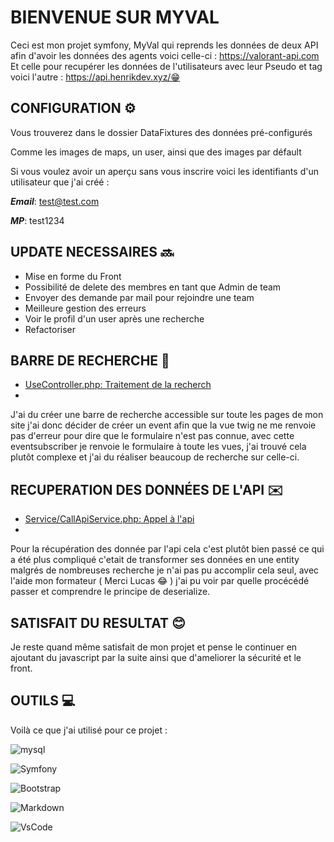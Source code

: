 # BIENVENUE SUR MYVAL

Ceci est mon projet symfony, MyVal qui reprends les données de deux API afin d'avoir les données des agents voici celle-ci : https://valorant-api.com Et celle pour recupérer les données de l'utilisateurs avec leur Pseudo et tag voici l'autre : https://api.henrikdev.xyz/😁

## CONFIGURATION ⚙️

Vous trouverez dans le dossier DataFixtures des données pré-configurés

Comme les images de maps, un user, ainsi que des images par défault

Si vous voulez avoir un aperçu sans vous inscrire voici les identifiants d'un utilisateur que j'ai créé : 

**_Email_**: test@test.com

**_MP_**: test1234

## UPDATE NECESSAIRES 🔜

- Mise en forme du Front 
- Possibilité de delete des membres en tant que Admin de team 
- Envoyer des demande par mail pour rejoindre une team 
- Meilleure gestion des erreurs
- Voir le profil d'un user après une recherche
- Refactoriser

## BARRE DE RECHERCHE 🔎
- [UseController.php: Traitement de la recherch](base.html.twig)
- 
J'ai du créer une barre de recherche accessible sur toute les pages de mon site j'ai donc décider de créer un event afin que la vue twig ne me renvoie pas d'erreur pour dire que le formulaire n'est pas connue, avec cette eventsubscriber je renvoie le formulaire à toute les vues, j'ai trouvé cela plutôt complexe et j'ai du réaliser beaucoup de recherche sur celle-ci. 

## RECUPERATION DES DONNÉES DE L'API ✉️
- [Service/CallApiService.php: Appel à l'api](index.html.twig)
- 
Pour la récupération des donnée par l'api cela c'est plutôt bien passé ce qui a été plus compliqué c'etait de transformer ses données en une entity malgrés de nombreuses recherche je n'ai pas pu accomplir cela seul, avec l'aide mon formateur ( Merci Lucas 😂 ) j'ai pu voir par quelle procécédé passer et comprendre le principe de deserialize. 

## SATISFAIT DU RESULTAT 😊

Je reste quand même satisfait de mon projet et pense le continuer en ajoutant du javascript par la suite ainsi que d'ameliorer la sécurité et le front.

## OUTILS 💻

Voilà ce que j'ai utilisé pour ce projet : 

![mysql](https://img.shields.io/badge/MySQL-005C84?style=for-the-badge&logo=mysql&logoColor=white) 

![Symfony](https://img.shields.io/badge/symfony-%23000000.svg?style=for-the-badge&logo=symfony&logoColor=white)

![Bootstrap](https://img.shields.io/badge/Bootstrap-563D7C?style=for-the-badge&logo=bootstrap&logoColor=white)

![Markdown](https://img.shields.io/badge/Markdown-000000?style=for-the-badge&logo=markdown&logoColor=white)

![VsCode](https://img.shields.io/badge/VSCode-0078D4?style=for-the-badge&logo=visual%20studio%20code&logoColor=white)




